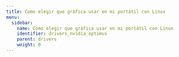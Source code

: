 ```yaml
---
title: Como elegir que gráfica usar en mi portátil con Linux
menu:
  sidebar:
    name: Como elegir que gráfica usar en mi portátil con Linux
    identifier: drivers_nvidia_optimus
    parent: drivers
    weight: 0
---
```

